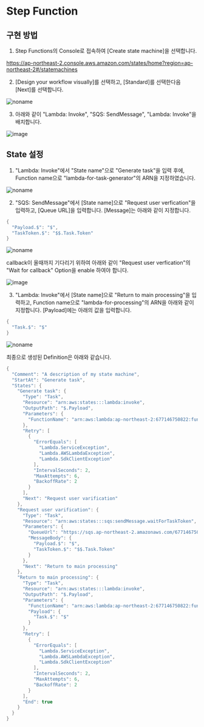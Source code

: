 # Step Function

## 구현 방법 

1) Step Functions의 Console로 접속하여 [Create state machine]을 선택합니다.

https://ap-northeast-2.console.aws.amazon.com/states/home?region=ap-northeast-2#/statemachines

2) [Design your workflow visually]를 선택하고, [Standard]를 선택한다음 [Next]를 선택합니다. 

![noname](https://user-images.githubusercontent.com/52392004/175047993-9616dc91-ab92-4ce9-9f0e-16a3dfec1594.png)

3) 아래와 같이 "Lambda: Invoke", "SQS: SendMessage", "Lambda: Invoke"을 배치합니다. 

![image](https://user-images.githubusercontent.com/52392004/175048408-123284fc-fd5b-49df-b2c7-b30b2b380e1c.png)


## State 설정 

1) "Lambda: Invoke"에서 "State name"으로 "Generate task"을 입력 후에, Function name으로 "lambda-for-task-generator"의 ARN을 지정하였습니다. 


![noname](https://user-images.githubusercontent.com/52392004/175239445-84494b07-d7d6-4f72-8ccf-f4c4f6715735.png)


2) "SQS: SendMessage"에서 [State name]으로 "Request user verfication"을 입력하고, [Queue URL]을 입력합니다. [Message]는 아래와 같이 지정합니다. 

```java
{
  "Payload.$": "$",
  "TaskToken.$": "$$.Task.Token"
}
```

![noname](https://user-images.githubusercontent.com/52392004/175239841-1bba4dbf-a171-4b3b-aa54-3a2d30cafe35.png)


callback이 올때까지 기다리기 위하여 아래와 같이 "Request user verfication"의 "Wait for callback" Option을 enable 하여야 합니다.

![image](https://user-images.githubusercontent.com/52392004/175049854-43ffdd13-b989-4df1-ad16-786ced52f787.png)


3) "Lambda: Invoke"에서 [State name]으로 "Return to main processing"을 입력하고, Function name으로 "lambda-for-processing"의 ARN을 아래와 같이 지정합니다. [Payload]에는 아래의 값을 입력합니다. 

```java
{
  "Task.$": "$"
}
```

![noname](https://user-images.githubusercontent.com/52392004/175242099-af0ca0f8-6aa1-45b2-976b-d26d37bb28e5.png)


최종으로 생성된 Definition은 아래와 같습니다. 


```java
{
  "Comment": "A description of my state machine",
  "StartAt": "Generate task",
  "States": {
    "Generate task": {
      "Type": "Task",
      "Resource": "arn:aws:states:::lambda:invoke",
      "OutputPath": "$.Payload",
      "Parameters": {
        "FunctionName": "arn:aws:lambda:ap-northeast-2:677146750822:function:lambda-for-task-generator"
      },
      "Retry": [
        {
          "ErrorEquals": [
            "Lambda.ServiceException",
            "Lambda.AWSLambdaException",
            "Lambda.SdkClientException"
          ],
          "IntervalSeconds": 2,
          "MaxAttempts": 6,
          "BackoffRate": 2
        }
      ],
      "Next": "Request user varification"
    },
    "Request user varification": {
      "Type": "Task",
      "Resource": "arn:aws:states:::sqs:sendMessage.waitForTaskToken",
      "Parameters": {
        "QueueUrl": "https://sqs.ap-northeast-2.amazonaws.com/677146750822/VerificationQueue",
        "MessageBody": {
          "Payload.$": "$",
          "TaskToken.$": "$$.Task.Token"
        }
      },
      "Next": "Return to main processing"
    },
    "Return to main processing": {
      "Type": "Task",
      "Resource": "arn:aws:states:::lambda:invoke",
      "OutputPath": "$.Payload",
      "Parameters": {
        "FunctionName": "arn:aws:lambda:ap-northeast-2:677146750822:function:lambda-for-processing",
        "Payload": {
          "Task.$": "$"
        }
      },
      "Retry": [
        {
          "ErrorEquals": [
            "Lambda.ServiceException",
            "Lambda.AWSLambdaException",
            "Lambda.SdkClientException"
          ],
          "IntervalSeconds": 2,
          "MaxAttempts": 6,
          "BackoffRate": 2
        }
      ],
      "End": true
    }
  }
}
```        


